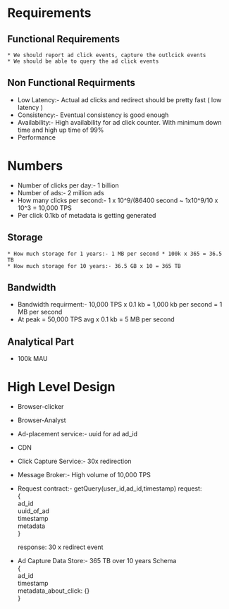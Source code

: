 # Requirements
  ## Functional Requirements
    * We should report ad click events, capture the outlcick events
    * We should be able to query the ad click events

 ## Non Functional Requirments
  * Low Latency:- Actual ad clicks and redirect should be pretty fast ( low latency )
  * Consistency:- Eventual consistency is good enough
  * Availability:- High availability for ad click counter. With minimum down time and high up time of 99%
  * Performance

# Numbers
  * Number of clicks per day:- 1 billion
  * Number of ads:- 2 million ads
  * How many clicks per second:- 1 x 10^9/(86400 second ~ 1x10^9/10 x 10^3 = 10,000 TPS
  * Per click 0.1kb of metadata is getting generated
  
  ## Storage
    * How much storage for 1 years:- 1 MB per second * 100k x 365 = 36.5 TB
    * How much storage for 10 years:- 36.5 GB x 10 = 365 TB


  ## Bandwidth
   * Bandwidth requirment:- 10,000 TPS x 0.1 kb = 1,000 kb per second = 1 MB per second
   * At peak = 50,000 TPS avg x 0.1 kb  = 5 MB per second

  ## Analytical Part
   * 100k MAU

# High Level Design
 * Browser-clicker
 * Browser-Analyst
 * Ad-placement service:- uuid for ad ad_id
 * CDN
 * Click Capture Service:- 30x redirection
 * Message Broker:- High volume of 10,000 TPS
 * Request contract:- getQuery(user_id,ad_id,timestamp)
   request: <br>
     {        <br>
        ad_id    <br>
        uuid_of_ad <br>
        timestamp  <br>
        metadata   <br>
     }            <br>
    
    <pr>
    response:
    30 x redirect event
    </pr>
 
 * Ad Capture Data Store:- 365 TB over 10 years
   Schema <br>
   {     <br>
     ad_id   <br>
     timestamp  <br>
     metadata_about_click: {}  <br>
    }    <br>
   
